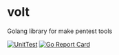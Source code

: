 # volt
Golang library for make pentest tools

[![UnitTest](https://github.com/hahwul/volt/actions/workflows/go.yml/badge.svg)](https://github.com/hahwul/volt/actions/workflows/go.yml)
[![Go Report Card](https://goreportcard.com/badge/github.com/hahwul/volt)](https://goreportcard.com/report/github.com/hahwul/volt)
